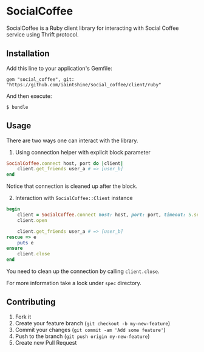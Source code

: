 # SocialCoffee

SocialCoffee is a Ruby client library for interacting with Social Coffee service using Thrift protocol. 

## Installation

Add this line to your application's Gemfile:

    gem "social_coffee", git: "https://github.com/iaintshine/social_coffee/client/ruby"

And then execute:

    $ bundle

## Usage

There are two ways one can interact with the library. 

1. Using connection helper with explicit block parameter

```ruby
SocialCoffee.connect host, port do |client|
    client.get_friends user_a # => [user_b]
end
```

Notice that connection is cleaned up after the block.

2. Interaction with `SocialCoffee::Client` instance

```ruby
begin
    client = SocialCoffee.connect host: host, port: port, timeout: 5.seconds
    client.open

    client.get_friends user_a # => [user_b]
rescue => e
    puts e
ensure
    client.close
end
```

You need to clean up the connection by calling `client.close`.

For more information take a look under `spec` directory.

## Contributing

1. Fork it
2. Create your feature branch (`git checkout -b my-new-feature`)
3. Commit your changes (`git commit -am 'Add some feature'`)
4. Push to the branch (`git push origin my-new-feature`)
5. Create new Pull Request